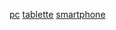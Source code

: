 [pc](http://framebox.org/AbwVx-XYUHRr)
[tablette](http://framebox.org/AbWay-QkqwAc)
[smartphone](http://framebox.org/AbwVx-XYUHRr)
